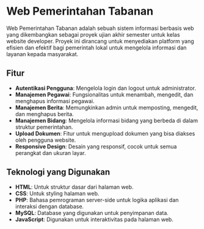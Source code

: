 # Web Pemerintahan Tabanan

Web Pemerintahan Tabanan adalah sebuah sistem informasi berbasis web yang dikembangkan sebagai proyek ujian akhir semester untuk kelas website developer. Proyek ini dirancang untuk menyediakan platform yang efisien dan efektif bagi pemerintah lokal untuk mengelola informasi dan layanan kepada masyarakat.

## Fitur

- **Autentikasi Pengguna**: Mengelola login dan logout untuk administrator.
- **Manajemen Pegawai**: Fungsionalitas untuk menambah, mengedit, dan menghapus informasi pegawai.
- **Manajemen Berita**: Memungkinkan admin untuk memposting, mengedit, dan menghapus berita.
- **Manajemen Bidang**: Mengelola informasi bidang yang berbeda di dalam struktur pemerintahan.
- **Upload Dokumen**: Fitur untuk mengupload dokumen yang bisa diakses oleh pengguna website.
- **Responsive Design**: Desain yang responsif, cocok untuk semua perangkat dan ukuran layar.

## Teknologi yang Digunakan

- **HTML**: Untuk struktur dasar dari halaman web.
- **CSS**: Untuk styling halaman web.
- **PHP**: Bahasa pemrograman server-side untuk logika aplikasi dan interaksi dengan database.
- **MySQL**: Database yang digunakan untuk penyimpanan data.
- **JavaScript**: Digunakan untuk interaktivitas pada halaman web.
